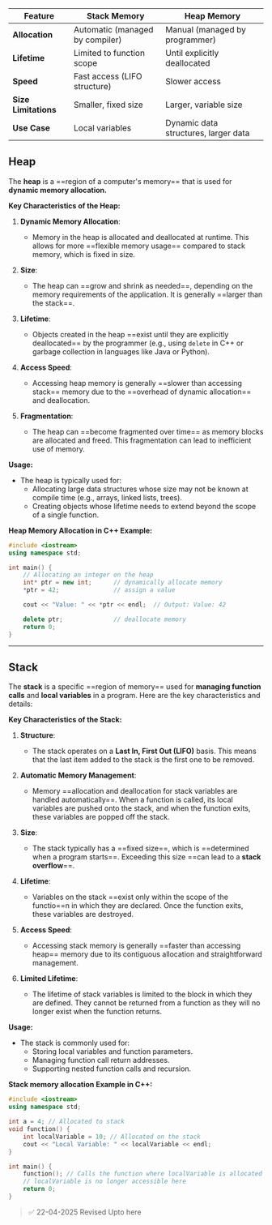 | Feature              | Stack Memory                    | Heap Memory                          |
| -------------------- | ------------------------------- | ------------------------------------ |
| **Allocation**       | Automatic (managed by compiler) | Manual (managed by programmer)       |
| **Lifetime**         | Limited to function scope       | Until explicitly deallocated         |
| **Speed**            | Fast access (LIFO structure)    | Slower access                        |
| **Size Limitations** | Smaller, fixed size             | Larger, variable size                |
| **Use Case**         | Local variables                 | Dynamic data structures, larger data |
## Heap

The **heap** is a ==region of a computer's memory== that is used for **dynamic memory allocation.** 

**Key Characteristics of the Heap:**

1. **Dynamic Memory Allocation**:
   - Memory in the heap is allocated and deallocated at runtime. This allows for more ==flexible memory usage== compared to stack memory, which is fixed in size.

2. **Size**:
   - The heap can ==grow and shrink as needed==, depending on the memory requirements of the application. It is generally ==larger than the stack==.

3. **Lifetime**:
   - Objects created in the heap ==exist until they are explicitly deallocated== by the programmer (e.g., using `delete` in C++ or garbage collection in languages like Java or Python).

4. **Access Speed**:
   - Accessing heap memory is generally ==slower than accessing stack== memory due to the ==overhead of dynamic allocation== and deallocation.

5. **Fragmentation**:
   - The heap can ==become fragmented over time== as memory blocks are allocated and freed. This fragmentation can lead to inefficient use of memory.

**Usage:**
- The heap is typically used for:
  - Allocating large data structures whose size may not be known at compile time (e.g., arrays, linked lists, trees).
  - Creating objects whose lifetime needs to extend beyond the scope of a single function.


**Heap Memory Allocation in C++ Example:**
```cpp
#include <iostream>
using namespace std;

int main() {
    // Allocating an integer on the heap
    int* ptr = new int;      // dynamically allocate memory
    *ptr = 42;               // assign a value

    cout << "Value: " << *ptr << endl;  // Output: Value: 42

    delete ptr;              // deallocate memory
    return 0;
}
```

---
## Stack

The **stack** is a specific ==region of memory== used for **managing function calls** and **local variables** in a program. Here are the key characteristics and details:

**Key Characteristics of the Stack:**

1. **Structure**:
   - The stack operates on a **Last In, First Out (LIFO)** basis. This means that the last item added to the stack is the first one to be removed.

2. **Automatic Memory Management**:
   - Memory ==allocation and deallocation for stack variables are handled automatically==. When a function is called, its local variables are pushed onto the stack, and when the function exits, these variables are popped off the stack.

3. **Size**:
   - The stack typically has a ==fixed size==, which is ==determined when a program starts==. Exceeding this size ==can lead to a **stack overflow**==.

4. **Lifetime**:
   - Variables on the stack ==exist only within the scope of the functio==n in which they are declared. Once the function exits, these variables are destroyed.

5. **Access Speed**:
   - Accessing stack memory is generally ==faster than accessing heap== memory due to its contiguous allocation and straightforward management.

6. **Limited Lifetime**:
   - The lifetime of stack variables is limited to the block in which they are defined. They cannot be returned from a function as they will no longer exist when the function returns.

**Usage:**
- The stack is commonly used for:
  - Storing local variables and function parameters.
  - Managing function call return addresses.
  - Supporting nested function calls and recursion.

**Stack memory allocation Example in C++:**
```cpp
#include <iostream>
using namespace std;

int a = 4; // Allocated to stack
void function() {
    int localVariable = 10; // Allocated on the stack
    cout << "Local Variable: " << localVariable << endl;
}

int main() {
    function(); // Calls the function where localVariable is allocated ⭐
    // localVariable is no longer accessible here
    return 0;
}
```


> ✅ 22-04-2025 Revised Upto here

